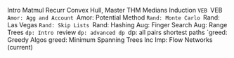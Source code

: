 Intro
Matmul Recurr
Convex Hull, Master THM
Medians Induction
`VEB
`VEB
`Amor: Agg and Account
`Amor: Potential Method
`Rand: Monte Carlo
`Rand: Las Vegas
`Rand: Skip Lists
`Rand: Hashing
Aug: Finger Search
Aug: Range Trees
`dp: Intro
`review
`dp: advanced dp
`dp: all pairs shortest paths
`greed: Greedy Algos
greed: Minimum Spanning Trees
Inc Imp: Flow Networks (current)
